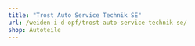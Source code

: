 ```yaml
---
title: "Trost Auto Service Technik SE"
url: /weiden-i-d-opf/trost-auto-service-technik-se/
shop: Autoteile
---
```

